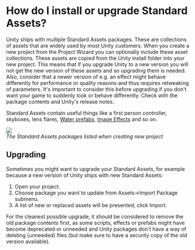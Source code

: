 How do I install or upgrade Standard Assets?
============================================


Unity ships with multiple <span class=keyword>Standard Assets</span> packages.  These are collections of assets that are widely used by most Unity customers.  When you create a new project from the Project Wizard you can optionally include these asset collections.  These assets are copied from the Unity install folder into your new project.  This means that if you upgrade Unity to a new version you will not get the new version of these assets and so upgrading them is needed.  Also, consider that a newer version of e.g. an effect might behave differently for performance or quality reasons and thus requires retweaking of parameters.  It's important to consider this before upgrading if you don't want your game to suddenly look or behave differently.  Check with the package contents and Unity's release notes.

Standard Assets contain useful things like a first person controller, skyboxes, lens flares, [Water prefabs](HOWTO-Water.html), [Image Effects](comp-ImageEffects.html) and so on.


![](http://docwiki.hq.unity3d.com/uploads/Main/HOWTO-InstallPackages.png)  
_The Standard Assets packages listed when creating new project_


Upgrading
---------


Sometimes you might want to upgrade your Standard Assets, for example because a new version of Unity ships with new Standard Assets:

1. Open your project.
1. Choose package you want to update from <span class=menu>Assets->Import Package</span> submenu.
1. A list of new or replaced assets will be presented, click <span class=menu>Import</span>.

For the cleanest possible upgrade, it should be considered to remove the old package contents first, as some scripts, effects or prefabs might have become deprecated or unneeded and Unity packages don't have a way of deleting (unneeded) files (but make sure to have a security copy of the old version available). 

